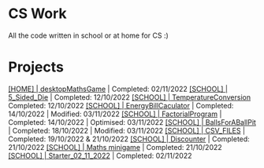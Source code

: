 # CS Work
All the code written in school or at home for CS :)

# Projects
[[HOME] | desktopMathsGame](./CompletedAtHome/desktopMathsGame/README.md) | Completed: 02/11/2022
[[SCHOOL] | 5_Sided_Die](./CompletedInSchool/5_Sided_Die/code.py) | Completed: 12/10/2022
[[SCHOOL] | TemperatureConversion](./CompletedInSchool/TemperatureConversion/code.py) Completed: 12/10/2022
[[SCHOOL] | EnergyBillCaculator](./CompletedInSchool/energyBillCalculator/code.py) | Completed: 14/10/2022 | Modified: 03/11/2022
[[SCHOOL] | FactorialProgram](./CompletedInSchool/factorials/code.py) | Completed: 14/10/2022 | Optimised: 03/11/2022
[[SCHOOL] | BallsForABallPit](./CompletedInSchool/ballsForABallPit/code.py) | Completed: 18/10/2022 | Modified: 03/11/2022
[[SCHOOL] | CSV_FILES](./CompletedInSchool/CSV_Files) | Completed: 19/10/2022 & 21/10/2022
[[SCHOOL] | Discounter](./CompletedInSchool/Discounter/code.py) | Completed: 21/10/2022
[[SCHOOL] | Maths minigame](./CompletedInSchool/AMathsMinigame/code.py) | Completed: 21/10/2022
[[SCHOOL] | Starter_02_11_2022](./CompletedInSchool/Starter_02_11_2022/code.py) | Completed: 02/11/2022
